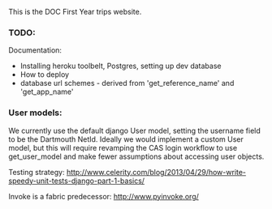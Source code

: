 
This is the DOC First Year trips website.

### TODO:

Documentation:
* Installing heroku toolbelt, Postgres, setting up dev database
* How to deploy
* database url schemes - derived from 'get_reference_name' and 'get_app_name'


### User models:

We currently use the default django User model, setting the username field to be the Dartmouth NetId. Ideally we would implement a custom User model, but this will require revamping the CAS login workflow to use get_user_model and make fewer assumptions about accessing user objects.


Testing strategy:
http://www.celerity.com/blog/2013/04/29/how-write-speedy-unit-tests-django-part-1-basics/

Invoke is a fabric predecessor: http://www.pyinvoke.org/
